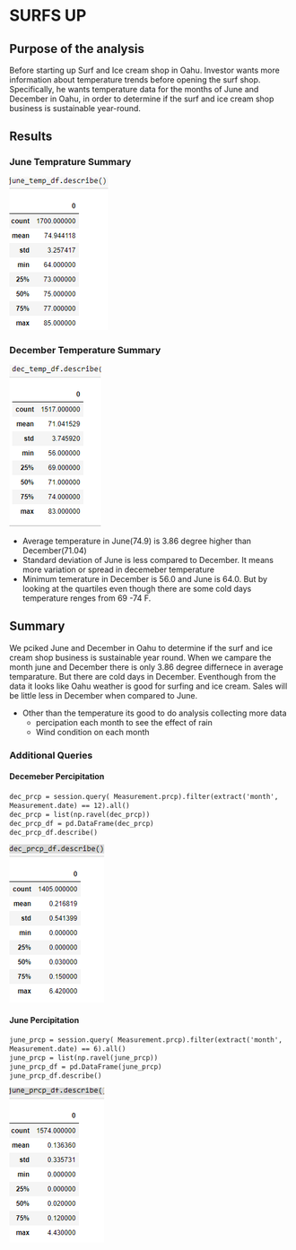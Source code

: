 # SURFS UP

## Purpose of the analysis

Before starting up Surf and Ice cream shop in Oahu. Investor wants more information about temperature trends before opening the surf shop. Specifically, he wants temperature data for the months of June and December in Oahu, in order to determine if the surf and ice cream shop business is sustainable year-round.


## Results

### June Temprature Summary
![JUNE](https://github.com/11nithin/surfs_up/blob/main/Resources/June_Stat%20summary.PNG)

### December Temperature Summary

![DECEMBER](https://github.com/11nithin/surfs_up/blob/main/Resources/Dec%20_Stat%20summary.PNG)


 - Average temperature in June(74.9) is 3.86 degree higher than December(71.04) 
 - Standard deviation of June is less compared to December. It means more variation or spread in decemeber temperature
 - Minimum temerature in December is 56.0 and June is 64.0. But by looking at the quartiles even though there are some cold days temperature renges from 69 -74 F. 
  

## Summary
We pciked June and December in Oahu to determine if the surf and ice cream shop business is sustainable  year round. When we campare the month june and December there is only 3.86 degree differnece in average temparature. But there are cold days in December. Eventhough from the data it looks like Oahu weather is good for surfing and ice cream. Sales will be little less in December when compared to June. 

- Other than the temperature its good to do analysis collecting more data 
   - percipation each month to see the effect of rain
   - Wind condition on each month
  
### Additional Queries

#### Decemeber Percipitation
````
dec_prcp = session.query( Measurement.prcp).filter(extract('month', Measurement.date) == 12).all()
dec_prcp = list(np.ravel(dec_prcp))
dec_prcp_df = pd.DataFrame(dec_prcp)
dec_prcp_df.describe()
````
![dec](https://github.com/11nithin/surfs_up/blob/main/Resources/December_percipitation%20_summary.PNG)

#### June Percipitation
````
june_prcp = session.query( Measurement.prcp).filter(extract('month', Measurement.date) == 6).all()
june_prcp = list(np.ravel(june_prcp))
june_prcp_df = pd.DataFrame(june_prcp)
june_prcp_df.describe()
````
 ![JUNE](https://github.com/11nithin/surfs_up/blob/main/Resources/June_percipitation%20_summary.PNG)


